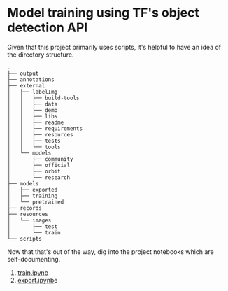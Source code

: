 # Model training using TF's object detection API

Given that this project primarily uses scripts, it's helpful to have an idea of the directory structure.

```
.
├── output
├── annotations
├── external
│   ├── labelImg
│   │   ├── build-tools
│   │   ├── data
│   │   ├── demo
│   │   ├── libs
│   │   ├── readme
│   │   ├── requirements
│   │   ├── resources
│   │   ├── tests
│   │   └── tools
│   └── models
│       ├── community
│       ├── official
│       ├── orbit
│       └── research
├── models
│   ├── exported
│   ├── training
│   └── pretrained
├── records
├── resources
│   └── images
│       ├── test
│       └── train
└── scripts
```

Now that that's out of the way, dig into the project notebooks which are self-documenting.

1.  [train.ipynb](./train.ipynb)
2.  [export.ipynb](./export.ipynb)e
